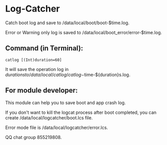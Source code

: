 # Log-Catcher

Catch boot log and save to /data/local/boot/boot-$time.log.

Error or Warning only log is saved to /data/local/boot_error/error-$time.log.

## Command (in Terminal):

```
catlog [(Int)duration=60]
```

It will save the operation log in ${duration}s to /data/local/catlog/catlog-$time-${duration}s.log.

## For module developer:

This module can help you to save boot and app crash log.

If you don't want to kill the logcat process after boot completed, you can create /data/local/logcatcher/boot.lcs file.

Error mode file is /data/local/logcatcher/error.lcs.

QQ chat group 855219808.
